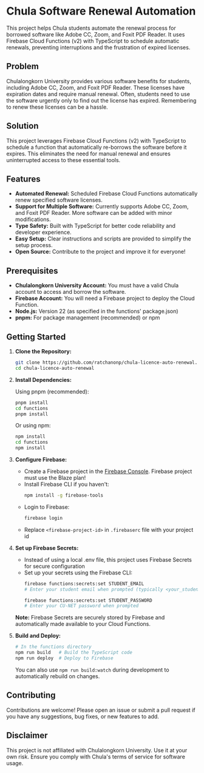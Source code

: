 # Chula Software Renewal Automation

This project helps Chula students automate the renewal process for borrowed software like Adobe CC, Zoom, and Foxit PDF Reader. It uses Firebase Cloud Functions (v2) with TypeScript to schedule automatic renewals, preventing interruptions and the frustration of expired licenses.

## Problem

Chulalongkorn University provides various software benefits for students, including Adobe CC, Zoom, and Foxit PDF Reader. These licenses have expiration dates and require manual renewal. Often, students need to use the software urgently only to find out the license has expired. Remembering to renew these licenses can be a hassle.

## Solution

This project leverages Firebase Cloud Functions (v2) with TypeScript to schedule a function that automatically re-borrows the software before it expires. This eliminates the need for manual renewal and ensures uninterrupted access to these essential tools.

## Features

* **Automated Renewal:** Scheduled Firebase Cloud Functions automatically renew specified software licenses.
* **Support for Multiple Software:** Currently supports Adobe CC, Zoom, and Foxit PDF Reader. More software can be added with minor modifications.
* **Type Safety:** Built with TypeScript for better code reliability and developer experience.
* **Easy Setup:** Clear instructions and scripts are provided to simplify the setup process.
* **Open Source:** Contribute to the project and improve it for everyone!

## Prerequisites

* **Chulalongkorn University Account:** You must have a valid Chula account to access and borrow the software.
* **Firebase Account:** You will need a Firebase project to deploy the Cloud Function.
* **Node.js:** Version 22 (as specified in the functions' package.json)
* **pnpm:** For package management (recommended) or npm

## Getting Started

1. **Clone the Repository:**

   ```bash
   git clone https://github.com/ratchanonp/chula-licence-auto-renewal.git
   cd chula-licence-auto-renewal
   ```

2. **Install Dependencies:**

   Using pnpm (recommended):
   ```bash
   pnpm install
   cd functions
   pnpm install
   ```

   Or using npm:
   ```bash
   npm install
   cd functions
   npm install
   ```

3. **Configure Firebase:**
   * Create a Firebase project in the [Firebase Console](https://console.firebase.google.com/). Firebase project must use the Blaze plan!
   * Install Firebase CLI if you haven't:
     ```bash
     npm install -g firebase-tools
     ```
   * Login to Firebase:
     ```bash
     firebase login
     ```
   * Replace `<firebase-project-id>` in `.firebaserc` file with your project id

4. **Set up Firebase Secrets:**
   * Instead of using a local .env file, this project uses Firebase Secrets for secure configuration
   * Set up your secrets using the Firebase CLI:
     ```bash
     firebase functions:secrets:set STUDENT_EMAIL
     # Enter your student email when prompted (typically <your_student_id>@chula.ac.th)
     
     firebase functions:secrets:set STUDENT_PASSWORD
     # Enter your CU-NET password when prompted
     ```

   **Note:** Firebase Secrets are securely stored by Firebase and automatically made available to your Cloud Functions.

5. **Build and Deploy:**

   ```bash
   # In the functions directory
   npm run build   # Build the TypeScript code
   npm run deploy  # Deploy to Firebase
   ```

   You can also use `npm run build:watch` during development to automatically rebuild on changes.

## Contributing

Contributions are welcome! Please open an issue or submit a pull request if you have any suggestions, bug fixes, or new features to add.

## Disclaimer

This project is not affiliated with Chulalongkorn University. Use it at your own risk. Ensure you comply with Chula's terms of service for software usage.
